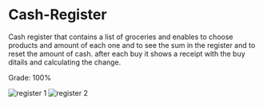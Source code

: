 # Cash-Register
Cash register that contains a list of groceries and enables to choose products and amount of each one and to see the sum in the register and to reset the amount of cash. after each buy it shows a receipt with the buy ditails and calculating the change. 


Grade: 100%


![register 1](https://github.com/tehilakiper/Cash-Register/assets/109146074/6a560fa8-f41e-46dd-9f3d-316c03339e99)
![register 2](https://github.com/tehilakiper/Cash-Register/assets/109146074/52c9fcb4-2017-42aa-90a1-2048a83a2f6e)
